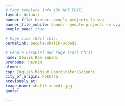 ```yaml
---
# Page template info (DO NOT EDIT)
layout: default
banner_file: banner--people-projects-lg.svg
banner_file_mobile: banner--people-projects-sm.svg
people_page: true

# Page link (Edit this)
permalink: people/shalik-subedi

# People Carousel and Page (Edit this)
name: Shalik Ram Subedi
pronouns: He/Him
alumni: 
cop: English Medium Coordinator/Science
city_of_origin: Pokhara
previously_at: 
image_name: shalik-subedi.jpg
quote: 

---
```

